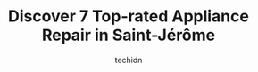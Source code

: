 ---
layout: ampstory
image: https://i0.wp.com/www.auto.or.id/wp-content/uploads/2023/06/appareils-rc-0-saint-jc3a9rc3b4me-1686327758.jpeg?resize=640,853
author: techidn
featured: false
description: Saint-Jérôme, Quebec, Canada is a haven for Appliance Repair enthusiasts, boasting an impressive array of 7 top-notch establishments. Whether youre a seasoned connoisseur or simply curiou
title: Discover 7 Top-rated Appliance Repair in Saint-Jérôme
cover:
   title: Discover 7 Top-rated Appliance Repair in Saint-Jérôme
   subtitle: AUTO.OR.ID
   background: https://www.auto.or.id/wp-content/uploads/2023/06/appareils-rc-0-saint-jc3a9rc3b4me-1686327758.jpeg

pages: 
 - layout: thirds
   top: <h1>#1 SOS Appareils Ménagers</h1>
   bottom: "<p>Courteous service. Wide array of appliance choices and spare parts.</p>"
   background: https://www.auto.or.id/wp-content/uploads/2023/06/appareils-rc-1-saint-jc3a9rc3b4me-1686327760.png
   backgroundblur: true
 - layout: thirds
   top: <h1>#2 Qualité Réfrigération inc. - Thermopompe et Climatisation Commerciale</h1>
   bottom: "<p>770 Rue de Martigny O Local 102, Saint-Jérôme, QC J5L 1Z6, Canada</p>"
   background: https://www.auto.or.id/wp-content/uploads/2023/06/appareils-rc-2-saint-jc3a9rc3b4me-1686327762.jpeg
   cta:
      link: https://www.auto.or.id/discover-7-top-rated-appliance-repair-in-saint-jerome/
      text: Discover 7 Top-rated Appliance Repair in Saint-Jérôme
 - layout: thirds
   top: <h1>#3 Appareils Rc</h1>
   bottom: "<p>13955 Rue Saint-Simon, Mirabel, QC J7N 1P4, Canada</p>"
   background: https://images.unsplash.com/photo-1635249477961-163809b2f764?ixlib=rb-4.0.3&ixid=MnwxMjA3fDB8MHxwaG90by1wYWdlfHx8fGVufDB8fHx8&auto=format&fit=crop&w=640&h=853&q=80
   cta:
      link: https://www.auto.or.id/discover-7-top-rated-appliance-repair-in-saint-jerome/
      text: Discover 7 Top-rated Appliance Repair in Saint-Jérôme
 - layout: thirds
   top: <h1>#4 Réparation délectroménagers | Sylvain Corbeil</h1>
   bottom: "<p>2799 Boulevard Ste Sophie, Sainte-Sophie, QC J5J 2V3, Canada</p>"
   background: https://images.unsplash.com/photo-1639928846412-63b3f15c6f21?ixlib=rb-4.0.3&ixid=MnwxMjA3fDB8MHxwaG90by1wYWdlfHx8fGVufDB8fHx8&auto=format&fit=crop&w=640&h=853&q=80
   cta:
      link: https://www.auto.or.id/discover-7-top-rated-appliance-repair-in-saint-jerome/
      text: Discover 7 Top-rated Appliance Repair in Saint-Jérôme
 - layout: thirds
   top: <h1>#5 Reparation DAppareils Elec</h1>
   bottom: "<p>577 Rue St Georges, Saint-Jérôme, QC J7Z 5B7, Canada</p>"
   background: https://images.unsplash.com/photo-1607120349427-e3146fe0a68f?ixlib=rb-4.0.3&ixid=MnwxMjA3fDB8MHxwaG90by1wYWdlfHx8fGVufDB8fHx8&auto=format&fit=crop&w=640&h=853&q=80
   cta:
      link: https://www.auto.or.id/discover-7-top-rated-appliance-repair-in-saint-jerome/
      text: Discover 7 Top-rated Appliance Repair in Saint-Jérôme
 - layout: thirds
   top: <h1>#6 Electromenager Le 401</h1>
   bottom: "<p>558 Rue St Georges, Saint-Jérôme, QC J7Z 5B8, Canada</p>"
   background: https://images.unsplash.com/photo-1568616389393-4ca37d7e129f?ixlib=rb-4.0.3&ixid=MnwxMjA3fDB8MHxwaG90by1wYWdlfHx8fGVufDB8fHx8&auto=format&fit=crop&w=640&h=853&q=80
   cta:
      link: https://www.auto.or.id/discover-7-top-rated-appliance-repair-in-saint-jerome/
      text: Discover 7 Top-rated Appliance Repair in Saint-Jérôme
 - layout: thirds
   top: <h1>#7 LAmi de la Couturière</h1>
   bottom: "<p>221 Rue St Georges, Saint-Jérôme, QC J7Z 5A1, Canada</p>"
   background: https://images.unsplash.com/photo-1583169215889-68d12eea7c1e?ixlib=rb-4.0.3&ixid=MnwxMjA3fDB8MHxwaG90by1wYWdlfHx8fGVufDB8fHx8&auto=format&fit=crop&w=640&h=853&q=80
   cta:
      link: https://www.auto.or.id/discover-7-top-rated-appliance-repair-in-saint-jerome/
      text: Discover 7 Top-rated Appliance Repair in Saint-Jérôme
 - layout: thirds
   middle: Continue reading...
   background: https://images.unsplash.com/photo-1639928846512-d22a0738138a?ixlib=rb-4.0.3&ixid=MnwxMjA3fDB8MHxwaG90by1wYWdlfHx8fGVufDB8fHx8&auto=format&fit=crop&w=640&h=853&q=80
   cta:
      link: https://www.auto.or.id/discover-7-top-rated-appliance-repair-in-saint-jerome/
      text: Discover 7 Top-rated Appliance Repair in Saint-Jérôme

---
